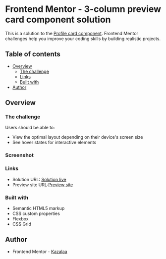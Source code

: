 # Frontend Mentor - 3-column preview card component solution

This is a solution to the [Profile card component](https://www.frontendmentor.io/challenges/profile-card-component-cfArpWshJ). Frontend Mentor challenges help you improve your coding skills by building realistic projects. 

## Table of contents

- [Overview](#overview)
  - [The challenge](#the-challenge)
  - [Links](#links)
  - [Built with](#built-with)
- [Author](#author)


## Overview

### The challenge

Users should be able to:

- View the optimal layout depending on their device's screen size
- See hover states for interactive elements

### Screenshot


### Links

- Solution URL: [Solution live](https://www.frontendmentor.io/solutions/profile-card-component-tFBGkRpCn)
- Preview site URL:[Preview site](https://kazalaa.github.io/profile-card-component/)


### Built with

- Semantic HTML5 markup
- CSS custom properties
- Flexbox
- CSS Grid


## Author

- Frontend Mentor - [Kazalaa](https://www.frontendmentor.io/profile/Kazalaa)
